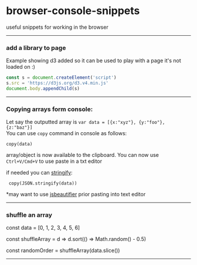 # browser-console-snippets
useful snippets for working in the browser

-----------------

### add a library to page

Example showing d3 added so it can be used to play with a page it's not loaded on :)

```js
const s = document.createElement('script')
s.src = 'https://d3js.org/d3.v4.min.js'
document.body.appendChild(s)
```

-----------------

### Copying arrays form console: 

Let say the outputted array is `var data = [{x:"xyz"}, {y:"foo"}, {z:"baz"}]`  
You can use `copy` command in console as follows: 
```
copy(data)
```
array/object is now available to the clipboard. You can now use `Ctrl+V/Cmd+V` to use paste in a txt editor 

if needed you can [stringify](https://developer.mozilla.org/en/docs/Web/JavaScript/Reference/Global_Objects/JSON/stringify):
```
 copy(JSON.stringify(data))
```
*may want to use  [jsbeautifier](http://jsbeautifier.org/) prior pasting into text editor 

-----------------

### shuffle an array

const data = [0, 1, 2, 3, 4, 5, 6]

const shuffleArray = d => d.sort(() => Math.random() - 0.5)

const randomOrder = shuffleArray(data.slice())

-----------------
